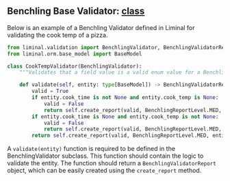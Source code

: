 ## Benchling Base Validator: [class](https://github.com/dynotx/liminal-orm/blob/main/liminal/validation/__init__.py)

Below is an example of a Benchling Validator defined in Liminal for validating the cook temp of a pizza.

```python
from liminal.validation import BenchlingValidator, BenchlingValidatorReport, BenchlingReportLevel
from liminal.orm.base_model import BaseModel

class CookTempValidator(BenchlingValidator):
    """Validates that a field value is a valid enum value for a Benchling entity"""

    def validate(self, entity: type[BaseModel]) -> BenchlingValidatorReport:
        valid = True
        if entity.cook_time is not None and entity.cook_temp is None:
            valid = False
            return self.create_report(valid, BenchlingReportLevel.MED, entity, "Cook temp is required if cook time is set")
        if entity.cook_time is None and entity.cook_temp is not None:
            valid = False
            return self.create_report(valid, BenchlingReportLevel.MED, entity, "Cook time is required if cook temp is set")
        return self.create_report(valid, BenchlingReportLevel.MED, entity, None)
```

A `validate(entity)` function is required to be defined in the BenchlingValidator subclass. This function should contain the logic to validate the entity. The function should return a `BenchlingValidatorReport` object, which can be easily created using the `create_report` method.
